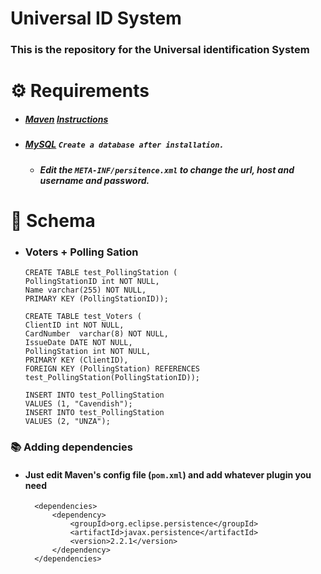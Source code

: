 # Universal ID System

### This is the repository for the Universal identification System

# ⚙ Requirements 
  * ##### [Maven](https://maven.apache.org/download.cgi) [Instructions](https://maven.apache.org/install.html)  
  * ##### [MySQL](https://dev.mysql.com/downloads/installer/)   `Create a database after installation.` 
    * ##### Edit the `META-INF/persitence.xml` to change the url, host and username and password.    

# 🔧 Schema
*   ### **Voters** + **Polling Sation**  

        CREATE TABLE test_PollingStation (
        PollingStationID int NOT NULL,
        Name varchar(255) NOT NULL,
        PRIMARY KEY (PollingStationID));
        
        CREATE TABLE test_Voters (
        ClientID int NOT NULL,
        CardNumber  varchar(8) NOT NULL,
        IssueDate DATE NOT NULL,
        PollingStation int NOT NULL,
        PRIMARY KEY (ClientID),
        FOREIGN KEY (PollingStation) REFERENCES test_PollingStation(PollingStationID));
        
        INSERT INTO test_PollingStation
        VALUES (1, "Cavendish");
        INSERT INTO test_PollingStation
        VALUES (2, "UNZA");


### 📚 Adding dependencies

* #### Just edit Maven's config file (`pom.xml`) and add whatever plugin you need 
    
        <dependencies>
            <dependency>
                <groupId>org.eclipse.persistence</groupId>
                <artifactId>javax.persistence</artifactId>
                <version>2.2.1</version>
            </dependency>
        </dependencies>
            
